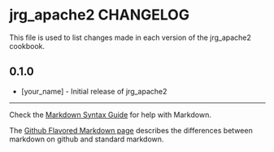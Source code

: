 jrg_apache2 CHANGELOG
=====================

This file is used to list changes made in each version of the jrg_apache2 cookbook.

0.1.0
-----
- [your_name] - Initial release of jrg_apache2

- - -
Check the [Markdown Syntax Guide](http://daringfireball.net/projects/markdown/syntax) for help with Markdown.

The [Github Flavored Markdown page](http://github.github.com/github-flavored-markdown/) describes the differences between markdown on github and standard markdown.
